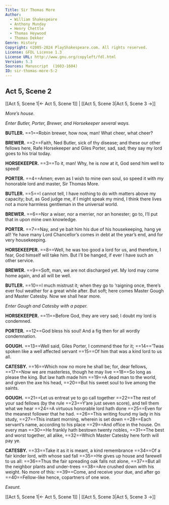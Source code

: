 ```yaml
---
Title: Sir Thomas More
Author: 
  - William Shakespeare
  - Anthony Munday
  - Henry Chettle
  - Thomas Heywood
  - Thomas Dekker
Genre: History
Copyright: ©2005-2024 PlayShakespeare.com. All rights reserved.
License: GFDL License 1.3
License URL: http://www.gnu.org/copyleft/fdl.html
Version: 5.3
Sources: Manuscript  (1603-1604)
ID: sir-thomas-more-5-2
---
```


## Act 5, Scene 2
[[Act 5, Scene 1|← Act 5, Scene 1]] | [[Act 5, Scene 3|Act 5, Scene 3 →]]

*More’s house.*

*Enter Butler, Porter, Brewer, and Horsekeeper several ways.*

**BUTLER.**
==1==Robin brewer, how now, man! What cheer, what cheer?

**BREWER.**
==2==Faith, Ned Butler, sick of thy disease; and these our other fellows here, Rafe Horsekeeper and Giles Porter, sad, sad; they say my lord goes to his trial today.

**HORSEKEEPER.**
==3==To it, man! Why, he is now at it, God send him well to speed!

**PORTER.**
==4==Amen; even as I wish to mine own soul, so speed it with my honorable lord and master, Sir Thomas More.

**BUTLER.**
==5==I cannot tell, I have nothing to do with matters above my capacity; but, as God judge me, if I might speak my mind, I think there lives not a more harmless gentleman in the universal world.

**BREWER.**
==6==Nor a wiser, nor a merrier, nor an honester; go to, I’ll put that in upon mine own knowledge.

**PORTER.**
==7==Nay, and ye bait him his due of his housekeeping, hang ye all! Ye have many Lord Chancellor’s comes in debt at the year’s end, and for very housekeeping.

**HORSEKEEPER.**
==8==Well, he was too good a lord for us, and therefore, I fear, God himself will take him. But I’ll be hanged, if ever I have such an other service.

**BREWER.**
==9==Soft, man, we are not discharged yet. My lord may come home again, and all will be well.

**BUTLER.**
==10==I much mistrust it; when they go to ‘raigning once, there’s ever foul weather for a great while after. But soft; here comes Master Gough and Master Catesby. Now we shall hear more.

*Enter Gough and Catesby with a paper.*

**HORSEKEEPER.**
==11==Before God, they are very sad; I doubt my lord is condemned.

**PORTER.**
==12==God bless his soul! And a fig then for all wordly condemnation.

**GOUGH.**
==13==Well said, Giles Porter, I commend thee for it;
==14==’Twas spoken like a well affected servant
==15==Of him that was a kind lord to us all.

**CATESBY.**
==16==Which now no more he shall be; for, dear fellows,
==17==Now we are masterless, though he may live
==18==So long as please the king. But law hath made him
==19==A dead man to the world, and given the axe his head,
==20==But his sweet soul to live among the saints.

**GOUGH.**
==21==Let us entreat ye to go call together
==22==The rest of your sad fellows (by the rule
==23==Y’are just seven score), and tell them what we hear
==24==A virtuous honorable lord hath done
==25==Even for the meanest follower that he had.
==26==This writing found my lady in his study,
==27==This instant morning, wherein is set down
==28==Each servant’s name, according to his place
==29==And office in the house. On every man
==30==He frankly hath bestown twenty nobles,
==31==The best and worst together, all alike,
==32==Which Master Catesby here forth will pay ye.

**CATESBY.**
==33==Take it as it is meant, a kind remembrance
==34==Of a fair kinder lord, with whose sad fall
==35==He gives up house and farewell to us all:
==36==Thus the fair spreading oak falls not alone,
==37==But all the neighbor plants and under-trees
==38==Are crushed down with his weight. No more of this:
==39==Come, and receive your due, and after go
==40==Fellow-like hence, copartners of one woe.

*Exeunt.*

[[Act 5, Scene 1|← Act 5, Scene 1]] | [[Act 5, Scene 3|Act 5, Scene 3 →]]